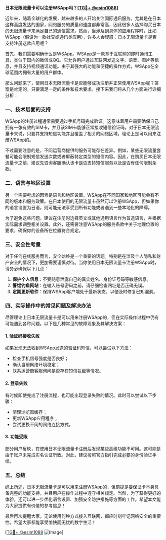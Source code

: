**日本无限流量卡可以注册WSApp吗？[[TG💪+ @esim1088](https://t.me/s/esim1088)]**

近年来，随着全球化的发展，越来越多的人开始关注国际通讯服务。尤其是在日本这样高度发达的国家，网络服务的质量和速度都非常高，因此很多人选择购买日本的无限流量卡来满足自己的通信需求。然而，当涉及到具体的应用程序时，比如WSApp（假设为一款社交或通讯类应用），许多人会疑惑：日本无限流量卡是否支持注册这款应用呢？

首先，我们需要明确什么是WSApp。WSApp是一款基于互联网的即时通讯工具，类似于国内的微信或QQ。它允许用户通过互联网发送文字、语音、图片等信息，并且支持视频通话功能。由于其强大的功能和便捷的操作方式，WSApp在全球范围内拥有大量的用户群体。

那么问题来了，使用日本无限流量卡是否能够成功注册并正常使用WSApp呢？答案是肯定的，只要满足一定的条件和技术要求。接下来我们将从几个方面进行详细分析：

### **一、技术层面的支持**
WSApp的注册过程通常需要通过手机号码完成验证。这意味着用户需要确保自己拥有一张有效的SIM卡，并且该SIM卡能够正常接收短信验证码。对于日本无限流量卡来说，只要其支持短信功能并且覆盖了相关的网络区域，理论上是可以用来注册WSApp的。

不过需要注意的是，不同运营商提供的服务可能存在差异。例如，某些无限流量套餐可能会限制短信发送次数或者屏蔽特定类型的短信内容。因此，在购买日本无限流量卡之前，建议先咨询客服确认该卡是否支持短信服务以及是否有任何限制条款。

### **二、语言与地区设置**
另一个需要考虑的因素是语言和地区设置。WSApp在不同国家和地区可能会有不同的版本和服务政策。在日本使用的无限流量卡虽然可以注册WSApp，但如果你的语言设置为日语，则可能无法享受到所有功能或者遇到一些本地化的障碍。

为了避免这些问题，建议在注册时选择英文或其他通用语言作为首选语言，并根据实际需求调整相关设置。此外，还需要注意WSApp的服务条款中关于地理位置的要求，确保你的设备所在位置符合规定。

### **三、安全性考量**
对于任何在线服务而言，安全始终是一个重要的话题。特别是在涉及个人隐私和财产安全的情况下，更加需要谨慎对待。当你使用日本无限流量卡注册WSApp时，请务必确保以下几点：

1. **保护个人信息**：不要随意泄露自己的真实姓名、身份证号码等敏感信息。
2. **警惕钓鱼网站**：在输入账号密码之前，请仔细检查网址是否正确无误。
3. **定期更新软件**：保持WSApp客户端处于最新状态，以便及时修复已知漏洞。

### **四、实际操作中的常见问题及解决办法**
尽管理论上日本无限流量卡是可以用来注册WSApp的，但在实际操作过程中仍有可能遇到各种问题。以下是几种常见的故障现象及其解决方案：

#### **1. 验证码接收失败**
如果发现无法收到WSApp发送的验证码短信，可以尝试以下方法：
- 检查手机信号强度是否良好；
- 确认当前网络环境稳定；
- 联系运营商客服询问是否存在短信拦截等情况。

#### **2. 登录失败**
有时候即使完成了注册流程，也可能出现登录失败的情况。此时可以尝试以下步骤：
- 清理浏览器缓存；
- 更新WSApp应用程序；
- 尝试更换不同的网络连接方式。

#### **3. 功能受限**
部分用户反映，在使用日本无限流量卡注册后发现某些高级功能不可用。这可能是由于账户未完成实名认证所致。对此，建议按照官方指引完成必要的身份验证手续。

### **五、总结**
综上所述，日本无限流量卡是可以用来注册WSApp的，但前提是要保证卡本身具备完整的功能支持，并且用户在操作过程中遵守相关规定。当然，为了获得更好的体验，还可以进一步优化语言设置、加强安全防护措施等方面的工作。希望本文能为大家提供有价值的参考信息！

最后再次提醒大家，无论使用何种方式接入互联网，都应时刻牢记网络安全的重要性。希望大家都能享受愉快而无忧的数字生活！

[[TG💪+ @esim1088](https://t.me/s/esim1088) ![Image](https://i.postimg.cc/4NQfJmqS/Snipaste-2025-05-13-00-14-12.png)]